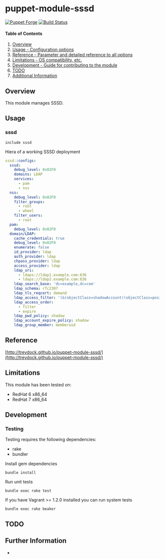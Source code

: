 # puppet-module-sssd

[![Puppet Forge](http://img.shields.io/puppetforge/v/treydock/sssd.svg)](https://forge.puppetlabs.com/treydock/sssd)
[![Build Status](https://travis-ci.org/treydock/puppet-module-sssd.png)](https://travis-ci.org/treydock/puppet-module-sssd)

#### Table of Contents

1. [Overview](#overview)
2. [Usage - Configuration options](#usage)
3. [Reference - Parameter and detailed reference to all options](#reference)
4. [Limitations - OS compatibility, etc.](#limitations)
5. [Development - Guide for contributing to the module](#development)
6. [TODO](#todo)
7. [Additional Information](#additional-information)

## Overview

This module manages SSSD.

## Usage

### sssd

```puppet
include sssd
```

Hiera of a working SSSD deployment

```yaml
sssd::configs:
  sssd:
    debug_level: 0x02F0
    domains: LDAP
    services:
      - pam
      - nss
  nss:
    debug_level: 0x02F0
    filter_groups:
      - root
      - wheel
    filter_users:
      - root
  pam:
    debug_level: 0x02F0
  domain/LDAP:
    cache_credentials: true
    debug_level: 0x02F0
    enumerate: false
    id_provider: ldap
    auth_provider: ldap
    chpass_provider: ldap
    access_provider: ldap
    ldap_uri:
      - ldaps://ldap1.example.com:636
      - ldaps://ldap2.example.com:636
    ldap_search_base: 'dc=example,dc=com'
    ldap_schema: rfc2307
    ldap_tls_reqcert: demand
    ldap_access_filter: '(&(objectClass=shadowAccount)(objectClass=posixAccount))'
    ldap_access_order:
      - filter
      - expire
    ldap_pwd_policy: shadow
    ldap_account_expire_policy: shadow
    ldap_group_member: memberuid
```

## Reference

[http://treydock.github.io/puppet-module-sssd/](http://treydock.github.io/puppet-module-sssd/)

## Limitations

This module has been tested on:

* RedHat 6 x86_64
* RedHat 7 x86_64

## Development

### Testing

Testing requires the following dependencies:

* rake
* bundler

Install gem dependencies

    bundle install

Run unit tests

    bundle exec rake test

If you have Vagrant >= 1.2.0 installed you can run system tests

    bundle exec rake beaker

## TODO

## Further Information

*
